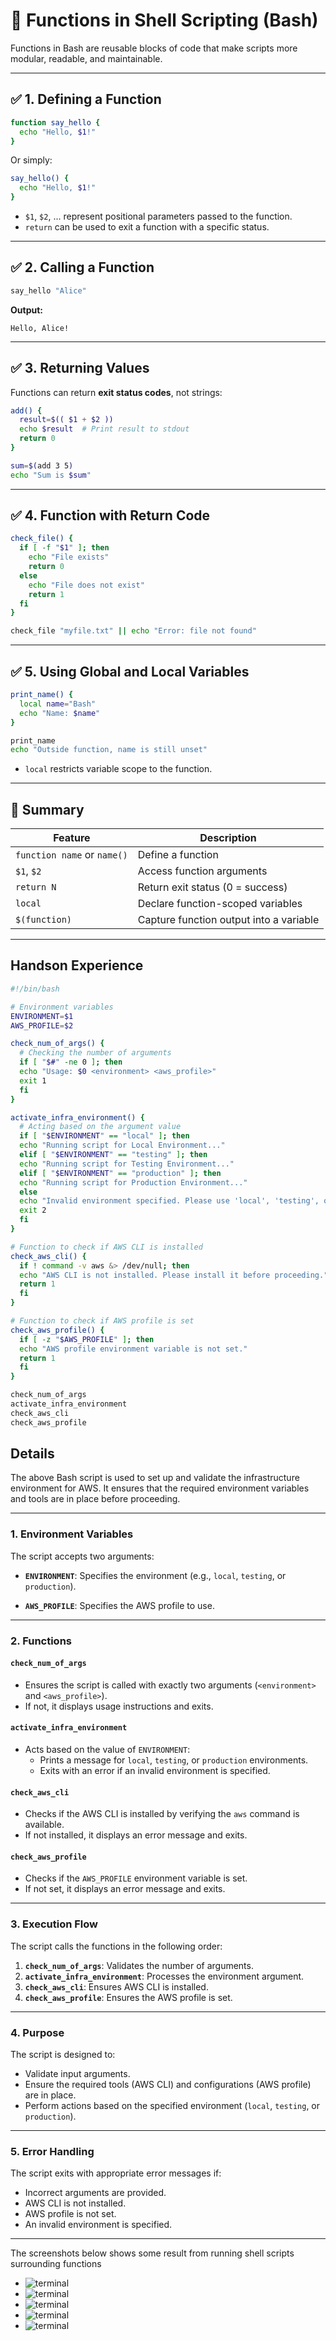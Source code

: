 # 🔧 Functions in Shell Scripting (Bash)

Functions in Bash are reusable blocks of code that make scripts more modular, readable, and maintainable.

---

## ✅ 1. **Defining a Function**

```bash
function say_hello {
  echo "Hello, $1!"
}
```

Or simply:

```bash
say_hello() {
  echo "Hello, $1!"
}
```

* `$1`, `$2`, ... represent positional parameters passed to the function.
* `return` can be used to exit a function with a specific status.

---

## ✅ 2. **Calling a Function**

```bash
say_hello "Alice"
```

**Output:**

```console
Hello, Alice!
```

---

## ✅ 3. **Returning Values**

Functions can return **exit status codes**, not strings:

```bash
add() {
  result=$(( $1 + $2 ))
  echo $result  # Print result to stdout
  return 0
}

sum=$(add 3 5)
echo "Sum is $sum"
```

---

## ✅ 4. **Function with Return Code**

```bash
check_file() {
  if [ -f "$1" ]; then
    echo "File exists"
    return 0
  else
    echo "File does not exist"
    return 1
  fi
}

check_file "myfile.txt" || echo "Error: file not found"
```

---

## ✅ 5. **Using Global and Local Variables**

```bash
print_name() {
  local name="Bash"
  echo "Name: $name"
}

print_name
echo "Outside function, name is still unset"
```

* `local` restricts variable scope to the function.

---

## 🧠 Summary

| Feature                     | Description                             |
| --------------------------- | --------------------------------------- |
| `function name` or `name()` | Define a function                       |
| `$1`, `$2`                  | Access function arguments               |
| `return N`                  | Return exit status (0 = success)        |
| `local`                     | Declare function-scoped variables       |
| `$(function)`               | Capture function output into a variable |

---

## Handson Experience

```bash
#!/bin/bash

# Environment variables
ENVIRONMENT=$1
AWS_PROFILE=$2

check_num_of_args() {
  # Checking the number of arguments
  if [ "$#" -ne 0 ]; then
  echo "Usage: $0 <environment> <aws_profile>"
  exit 1
  fi
}

activate_infra_environment() {
  # Acting based on the argument value
  if [ "$ENVIRONMENT" == "local" ]; then
  echo "Running script for Local Environment..."
  elif [ "$ENVIRONMENT" == "testing" ]; then
  echo "Running script for Testing Environment..."
  elif [ "$ENVIRONMENT" == "production" ]; then
  echo "Running script for Production Environment..."
  else
  echo "Invalid environment specified. Please use 'local', 'testing', or 'production'."
  exit 2
  fi
}

# Function to check if AWS CLI is installed
check_aws_cli() {
  if ! command -v aws &> /dev/null; then
  echo "AWS CLI is not installed. Please install it before proceeding."
  return 1
  fi
}

# Function to check if AWS profile is set
check_aws_profile() {
  if [ -z "$AWS_PROFILE" ]; then
  echo "AWS profile environment variable is not set."
  return 1
  fi
}

check_num_of_args
activate_infra_environment
check_aws_cli
check_aws_profile
```

## Details

The above Bash script is used to set up and validate the infrastructure environment for AWS. It ensures that the required environment variables and tools are in place before proceeding.

---

### 1. **Environment Variables**

The script accepts two arguments:

* **`ENVIRONMENT`**: Specifies the environment (e.g., `local`, `testing`, or `production`).

* **`AWS_PROFILE`**: Specifies the AWS profile to use.

---

### 2. **Functions**

#### **`check_num_of_args`**

* Ensures the script is called with exactly two arguments (`<environment>` and `<aws_profile>`).
* If not, it displays usage instructions and exits.

#### **`activate_infra_environment`**

* Acts based on the value of `ENVIRONMENT`:
  * Prints a message for `local`, `testing`, or `production` environments.
  * Exits with an error if an invalid environment is specified.

#### **`check_aws_cli`**

* Checks if the AWS CLI is installed by verifying the `aws` command is available.
* If not installed, it displays an error message and exits.

#### **`check_aws_profile`**

* Checks if the `AWS_PROFILE` environment variable is set.
* If not set, it displays an error message and exits.

---

### 3. **Execution Flow**

The script calls the functions in the following order:

1. **`check_num_of_args`**: Validates the number of arguments.
2. **`activate_infra_environment`**: Processes the environment argument.
3. **`check_aws_cli`**: Ensures AWS CLI is installed.
4. **`check_aws_profile`**: Ensures the AWS profile is set.

---

### 4. **Purpose**

The script is designed to:

* Validate input arguments.
* Ensure the required tools (AWS CLI) and configurations (AWS profile) are in place.
* Perform actions based on the specified environment (`local`, `testing`, or `production`).

---

### 5. **Error Handling**

The script exits with appropriate error messages if:

* Incorrect arguments are provided.
* AWS CLI is not installed.
* AWS profile is not set.
* An invalid environment is specified.

---

The screenshots below shows some result from running shell scripts surrounding functions

* ![terminal](images/terminal1.png)
* ![terminal](images/terminal2.png)
* ![terminal](images/terminal3.png)
* ![terminal](images/terminal4.png)
* ![terminal](images/terminal5.png)
